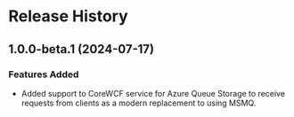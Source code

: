 # Release History

## 1.0.0-beta.1 (2024-07-17)

### Features Added

- Added support to CoreWCF service for Azure Queue Storage to receive requests from clients as a modern replacement to using MSMQ.